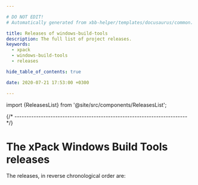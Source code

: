 ```yaml
---

# DO NOT EDIT!
# Automatically generated from xbb-helper/templates/docusaurus/common.

title: Releases of windows-build-tools
description: The full list of project releases.
keywords:
  - xpack
  - windows-build-tools
  - releases

hide_table_of_contents: true

date: 2020-07-21 17:53:00 +0300

---
```


import {ReleasesList} from '@site/src/components/ReleasesList';

{/* ------------------------------------------------------------------------ */}

# The xPack Windows Build Tools releases

The releases, in reverse chronological order are:

<ReleasesList />
